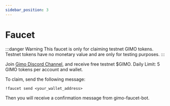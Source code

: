 ```yaml
---
sidebar_position: 3
---
```


# Faucet


:::danger Warning
This faucet is only for claiming testnet GIMO tokens. Testnet tokens have no monetary value and are only for testing purposes.
:::


Join [Gimo Discord Channel](https://discord.com/channels/1367046070395469866/1384891336452214834), and receive free testnet $GIMO. Daily Limit: 5 GIMO tokens per account and wallet.

To claim, send the following message:

```text
!faucet send <your_wallet_address>
```

Then you will receive a confirmation message from gimo-faucet-bot.
